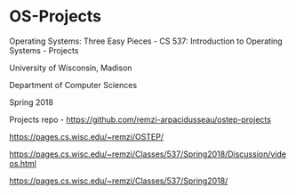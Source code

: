 # OS-Projects
Operating Systems: Three Easy Pieces - CS 537: Introduction to Operating Systems - Projects

University of Wisconsin, Madison

Department of Computer Sciences

Spring 2018

Projects repo - https://github.com/remzi-arpacidusseau/ostep-projects


https://pages.cs.wisc.edu/~remzi/OSTEP/

https://pages.cs.wisc.edu/~remzi/Classes/537/Spring2018/Discussion/videos.html

https://pages.cs.wisc.edu/~remzi/Classes/537/Spring2018/
